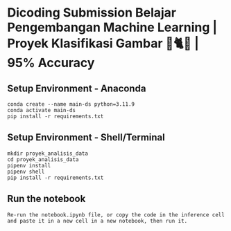 # Dicoding Submission Belajar Pengembangan Machine Learning | Proyek Klasifikasi Gambar 🐄🐈🐔 | 95% Accuracy

## Setup Environment - Anaconda
```
conda create --name main-ds python=3.11.9
conda activate main-ds
pip install -r requirements.txt
```

## Setup Environment - Shell/Terminal
```
mkdir proyek_analisis_data
cd proyek_analisis_data
pipenv install
pipenv shell
pip install -r requirements.txt
```

## Run the notebook
```
Re-run the notebook.ipynb file, or copy the code in the inference cell and paste it in a new cell in a new notebook, then run it.
```
